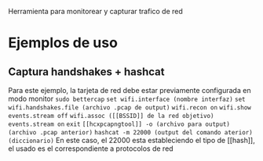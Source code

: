 Herramienta para monitorear y capturar trafico de red

# Ejemplos de uso
## Captura handshakes + hashcat
Para este ejemplo, la tarjeta de red debe estar previamente configurada en modo monitor
`sudo bettercap`
`set wifi.interface (nombre interfaz)`
`set wifi.handshakes.file (archivo .pcap de output)`
`wifi.recon on`
`wifi.show`
`events.stream off`
`wifi.assoc ([[BSSID]] de la red objetivo)`
`events.stream on`
`exit`
`[[hcxpcapngtool]] -o (archivo para output) (archivo .pcap anterior)` 
`hashcat -m 22000 (output del comando aterior) (diccionario)`
En este caso, el 22000 esta estableciendo el tipo de [[hash]], el usado es el correspondiente a protocolos de red